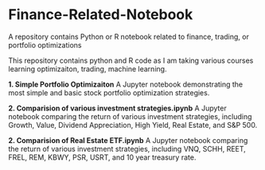 # Finance-Related-Notebook
A repository contains Python or R notebook related to finance, trading, or portfolio optimizations


This repository contains python and R code as I am taking various courses learning optimizaiton, trading, machine learning.

**1. Simple Portfolio Optimizaiton**
A Jupyter notebook demonstrating the most simple and basic stock portfolio optimization strategies. 

**2. Comparision of various investment strategies.ipynb**
A Jupyter notebook comparing the return of various investment strategies, including Growth, Value, Dividend Appreciation, High Yield, Real Estate, and S&P 500.

**2. Comparision of Real Estate ETF.ipynb**
A Jupyter notebook comparing the return of various investment strategies, including VNQ, SCHH, REET, FREL, REM, KBWY, PSR, USRT, and 10 year treasury rate. 
